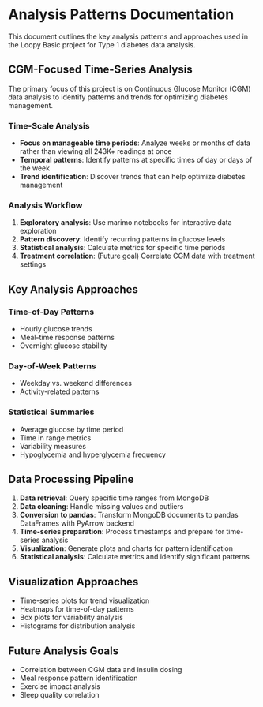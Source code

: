 # Analysis Patterns Documentation

This document outlines the key analysis patterns and approaches used in the Loopy Basic project for Type 1 diabetes data analysis.

## CGM-Focused Time-Series Analysis

The primary focus of this project is on Continuous Glucose Monitor (CGM) data analysis to identify patterns and trends for optimizing diabetes management.

### Time-Scale Analysis

- **Focus on manageable time periods**: Analyze weeks or months of data rather than viewing all 243K+ readings at once
- **Temporal patterns**: Identify patterns at specific times of day or days of the week
- **Trend identification**: Discover trends that can help optimize diabetes management

### Analysis Workflow

1. **Exploratory analysis**: Use marimo notebooks for interactive data exploration
2. **Pattern discovery**: Identify recurring patterns in glucose levels
3. **Statistical analysis**: Calculate metrics for specific time periods
4. **Treatment correlation**: (Future goal) Correlate CGM data with treatment settings

## Key Analysis Approaches

### Time-of-Day Patterns

- Hourly glucose trends
- Meal-time response patterns
- Overnight glucose stability

### Day-of-Week Patterns

- Weekday vs. weekend differences
- Activity-related patterns

### Statistical Summaries

- Average glucose by time period
- Time in range metrics
- Variability measures
- Hypoglycemia and hyperglycemia frequency

## Data Processing Pipeline

1. **Data retrieval**: Query specific time ranges from MongoDB
2. **Data cleaning**: Handle missing values and outliers
3. **Conversion to pandas**: Transform MongoDB documents to pandas DataFrames with PyArrow backend
4. **Time-series preparation**: Process timestamps and prepare for time-series analysis
5. **Visualization**: Generate plots and charts for pattern identification
6. **Statistical analysis**: Calculate metrics and identify significant patterns

## Visualization Approaches

- Time-series plots for trend visualization
- Heatmaps for time-of-day patterns
- Box plots for variability analysis
- Histograms for distribution analysis

## Future Analysis Goals

- Correlation between CGM data and insulin dosing
- Meal response pattern identification
- Exercise impact analysis
- Sleep quality correlation